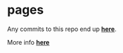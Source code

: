 # pages
Any commits to this repo end up **[here](https://rktrlng.github.io/pages/)**.

More info **[here](https://pages.github.com/)**
